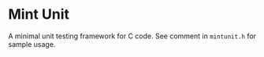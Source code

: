 # Mint Unit

A minimal unit testing framework for C code. See comment in `mintunit.h` for
sample usage.
